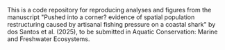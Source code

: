 
This is a code repository for reproducing analyses and figures from the manuscript "Pushed into a corner? evidence of spatial population restructuring caused by artisanal fishing pressure on a coastal shark" by dos Santos et al. (2025), to be submitted in Aquatic Conservation: Marine and Freshwater Ecosystems. 
